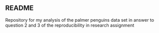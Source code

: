 ## README

Repository for my analysis of the palmer penguins data set in answer to question 2 and 3 of the reproducibility in research assignment
